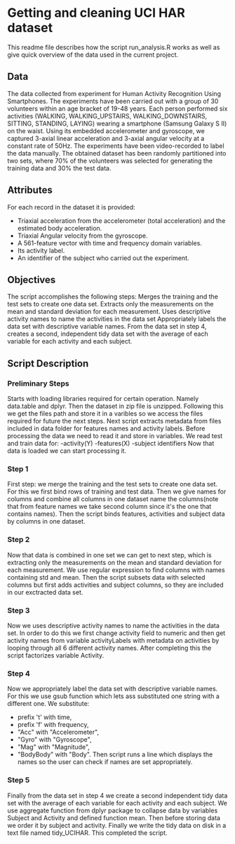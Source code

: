 # Getting and cleaning UCI HAR dataset
This readme file describes how the script run_analysis.R works as well as give quick overview of the data used in the current project.
## Data
The data collected from experiment for Human Activity Recognition Using Smartphones. The experiments have been carried out with a group of 30 volunteers within an age bracket of 19-48 years. Each person performed six activities (WALKING, WALKING_UPSTAIRS, WALKING_DOWNSTAIRS, SITTING, STANDING, LAYING) wearing a smartphone (Samsung Galaxy S II) on the waist. Using its embedded accelerometer and gyroscope, we captured 3-axial linear acceleration and 3-axial angular velocity at a constant rate of 50Hz. The experiments have been video-recorded to label the data manually. The obtained dataset has been randomly partitioned into two sets, where 70% of the volunteers was selected for generating the training data and 30% the test data.
## Attributes
For each record in the dataset it is provided: 
- Triaxial acceleration from the accelerometer (total acceleration) and the estimated body acceleration. 
- Triaxial Angular velocity from the gyroscope. 
- A 561-feature vector with time and frequency domain variables. 
- Its activity label. 
- An identifier of the subject who carried out the experiment.
## Objectives
The script accomplishes the following steps:
Merges the training and the test sets to create one data set.
Extracts only the measurements on the mean and standard deviation for each measurement.
Uses descriptive activity names to name the activities in the data set
Appropriately labels the data set with descriptive variable names.
From the data set in step 4, creates a second, independent tidy data set with the average of each variable for each activity and each subject.
## Script Description

### Preliminary Steps
Starts with loading libraries required for certain operation. Namely data.table and dplyr.
Then the dataset in zip file is unzipped. Following this we get the files path and store it in a varibles so we access the files required for future the next steps.
Next script extracts metadata from files included in data folder for features names and activity labels.
Before processing the data we need to read it and store in variables.
We read test and train data for:
-activity(Y)
-features(X)
-subject identifiers
Now that data is loaded we can start processing it.

### Step 1
First step: we merge the training and the test sets to create one data set. For this we first bind rows of training and test data. Then we give names for columns and combine all columns in one dataset name the columns(note that from feature names we take second column since it's the one that contains names). Then the script binds features, activities and subject data by columns in one dataset.

### Step 2
Now that data is combined in one set we can get to next step, which is extracting only the measurements on the mean and standard deviation for each measurement. We use regular expression to find columns with names containing std and mean. Then the script subsets data with selected columns but first adds activities and subject columns, so they are included in our exctracted data set.

### Step 3
Now we uses descriptive activity names to name the activities in the data set. In order to do this we first change activity field to numeric and then get activity names from variable activityLabels with metadata on activities by looping through all 6 different activity names. After completing this the script factorizes variable Activity.

### Step 4
Now we appropriately label the data set with descriptive variable names. For this we use gsub function which lets ass substituted one string with a different one. We substitute:
- prefix 't' with time,
- prefix 'f' with frequency,
- "Acc" with "Accelerometer", 
- "Gyro" with "Gyroscope", 
- "Mag" with "Magnitude", 
- "BodyBody" with "Body".
Then script runs a line which displays the names so the user can check if names are set appropriately.

### Step 5
Finally from the data set in step 4 we create a second independent tidy data set with the average of each variable for each activity and each subject. We use aggregate function from dplyr package to collapse data by variables Subject and Activity and defined function mean.
Then before storing data we order it by subject and activity. Finally we write the tidy data on disk in a text file named tidy_UCIHAR. This completed the script.






